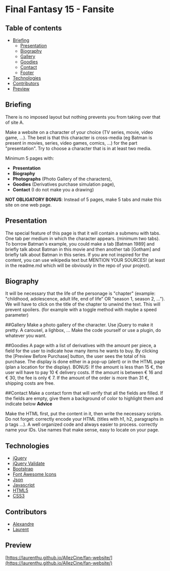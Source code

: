 # Final Fantasy 15 - Fansite

## Table of contents

* [Briefing](#briefing)
  - [Presentation](#presentation)
  - [Biography](#biographie)
  - [Gallery](#gallery)
  - [Goodies](#goodies)
  - [Contact](#contact)
  - [Footer](#footer)
* [Technologies](#technologies)
* [Contributors](#contributors)
* [Preview](#preview)

## Briefing
There is no imposed layout but nothing prevents you from taking over that of site A.

Make a website on a character of your choice (TV series, movie, video game, ...). The best is that this character is cross-media (eg Batman is present in movies, series, video games, comics, ...) for the part "presentation". Try to choose a character that is in at least two media.

Minimum 5 pages with:

- **Presentation**
- **Biography**
- **Photographs** (Photo Gallery of the characters),
- **Goodies** (Derivatives purchase simulation page),
- **Contact** (I do not make you a drawing)

**NOT OBLIGATORY BONUS**: Instead of 5 pages, make 5 tabs and make this site on one web page.

## Presentation
The special feature of this page is that it will contain a submenu with tabs. One tab per medium in which the character appears. (minimum two tabs). To borrow Batman's example, you could make a tab [Batman 1989] and briefly talk about Batman in this movie and then another tab [Gotham] and briefly talk about Batman in this series. If you are not inspired for the content, you can use wikipedia text but MENTION YOUR SOURCES! (at least in the readme.md which will be obviously in the repo of your project).

## Biography
It will be necessary that the life of the personage is "chapter" (example: "childhood, adolescence, adult life, end of life" OR "season 1, season 2, ..."). We will have to click on the title of the chapter to unwind the text. This will prevent spoilers. (for example with a toggle method with maybe a speed parameter)

##Gallery
Make a photo gallery of the character. Use jQuery to make it pretty. A carousel, a lighbox, ... Make the code yourself or use a plugin, do whatever you want.

##Goodies
A page with a list of derivatives with the amount per piece, a field for the user to indicate how many items he wants to buy. By clicking the [Preview Before Purchase] button, the user sees the total of his purchase. The display is done either in a pop-up (alert) or in the HTML page (plan a location for the display). BONUS: If the amount is less than 15 €, the user will have to pay 10 € delivery costs. If the amount is between € 16 and € 30, the fee is only € 7. If the amount of the order is more than 31 €, shipping costs are free.

##Contact
Make a contact form that will verify that all the fields are filled. If the fields are empty, give them a background of color to highlight them and indicate below **Advice**

Make the HTML first, put the content in it, then write the necessary scripts.
Do not forget:
correctly encode your HTML (titles with h1, h2, paragraphs in p tags ...). A well organized code and always easier to process.
correctly name your IDs. Use names that make sense, easy to locate on your page.

## Technologies

* [jQuery](http://jquery.com/)
* [jQuery Validate](https://jqueryvalidation.org/)
* [Bootstrap](https://getbootstrap.com/)
* [Font Awesome Icons](https://fontawesome.com/)
* [Json](https://www.json.org/)
* [Javascript](https://developer.mozilla.org/en-US/docs/Web/JavaScript)
* [HTML5](https://www.w3.org/html/)
* [CSS3](https://www.w3.org/Style/CSS/)

## Contributors

* [Alexandre](https://github.com/alexandrentougas)
* [Laurent](https://github.com/laurenthu)

## Preview

[https://laurenthu.github.io/AllezCine/fan-website/](https://laurenthu.github.io/AllezCine/fan-website/)
